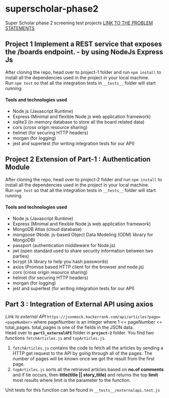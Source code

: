 # superscholar-phase2
Super Scholar phase 2 screening test projects
[LINK TO THE PROBLEM STATEMENTS](https://docs.google.com/document/d/1i2hJDZZ4N6irwbvCdl6Nb-OPVDY-80ZoOtvSxHg_MPI/edit#)

## Project 1 Implement a REST service that exposes the /boards endpoint.  - by using NodeJs Express Js
After cloning the repo, head over to project-1 folder and run `npm install` to install all the dependencies used in the project in your local machine.  
Run `npm test` so that all the integration tests in `__tests__` folder will start running.  

#### Tools and technologies used
- Node js (Javascript Runtime)
- Express (Minimal and flexible Node js web application framework)
- sqlite3 (in memory database to store all the board related data)
- cors (cross origin resource sharing)
- helmet (for securing HTTP headers)
- morgan (for logging)
- jest and supertest (for writing integration tests for our API)

## Project 2 Extension of Part-1 : Authentication Module
After cloning the repo, head over to project-2 folder and run `npm install` to install all the dependencies used in the project in your local machine.  
Run `npm test` so that all the integration tests in `__tests__` folder will start running.  

#### Tools and technologies used
- Node js (Javascript Runtime)
- Express (Minimal and flexible Node js web application framework)
- MongoDB Atlas (cloud database)
- mongoose (Node. js-based Object Data Modeling (ODM) library for MongoDB)
- passport (authentication middleware for Node.js)
- jwt (open standard used to share security information between two parties)
- bcrypt (A library to help you hash passwords)
- axios (Promise based HTTP client for the browser and node.js)
- cors (cross origin resource sharing)
- helmet (for securing HTTP headers)
- morgan (for logging)
- jest and supertest (for writing integration tests for our API)

## Part 3 : Integration of External API using axios
*Link to external API* `https://jsonmock.hackerrank.com/api/articles?page=<pageNumber>`
where pageNumber is an integer where 1 <= pageNumber <= total_pages. total_pages is one of the fields in the JSON data.  
Head over to **`part3_externalAPI`** folder in **`project-2`** folder. You find two functions `fetchArticles.js` and `topArticles.js`.
1. `fetchArticles.js` contains the code to fetch all the articles by sending a HTTP get request to the API by going through all of the pages. The number of pages will be known once we got the result from the first page.
2. `topArticles.js` sorts all the retrieved articles based on **no.of comments** and if tie occurs, then **title(title || story_title)** and returns the top **limit** most results where limit is the parameter to the function. 

Unit tests for this function can be found in `__tests__/externalapi.test.js`

